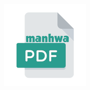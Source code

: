 <p align="center">
  <img src="https://raw.githubusercontent.com/StereoPT/pdf-manhwa/main/logo.png">
</p>
